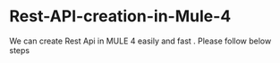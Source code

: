# Rest-API-creation-in-Mule-4
We can create Rest Api in MULE 4 easily and fast .
Please follow below steps
